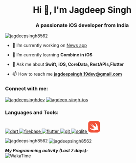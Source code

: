 <h1 align="center">Hi 👋, I'm Jagdeep Singh</h1>
<h3 align="center">A passionate iOS developer from India</h3>

<p align="left"> <img src="https://komarev.com/ghpvc/?username=jagdeepsingh8562&label=Profile%20views&color=0e75b6&style=flat-square" alt="jagdeepsingh8562" /> </p>

- 🔭 I’m currently working on [News app](https://github.com/Jagdeepsingh8562/TheNewsApp.git)

- 🌱 I’m currently learning **Combine in iOS**

- 💬 Ask me about **Swift, iOS, CoreData, RestAPIs,Flutter**

- 📫 How to reach me **jagdeepsingh.19dev@gmail.com**

<h3 align="left">Connect with me:</h3>
<p align="left">
<a href="https://twitter.com/jagdeepsinghdev" target="blank"><img align="center" src="https://raw.githubusercontent.com/rahuldkjain/github-profile-readme-generator/neutral-icons/src/images/icons/Social/twitter.svg" alt="jagdeepsinghdev" height="30" width="40" /></a>
<a href="https://linkedin.com/in/jagdeep-singh-ios" target="blank"><img align="center" src="https://raw.githubusercontent.com/rahuldkjain/github-profile-readme-generator/neutral-icons/src/images/icons/Social/linked-in-alt.svg" alt="jagdeep-singh-ios" height="30" width="40" /></a>
</p>

<h3 align="left">Languages and Tools:</h3>
<p align="left"> <a href="https://dart.dev" target="_blank"> <img src="https://www.vectorlogo.zone/logos/dartlang/dartlang-icon.svg" alt="dart" width="40" height="40"/> </a> <a href="https://firebase.google.com/" target="_blank"> <img src="https://www.vectorlogo.zone/logos/firebase/firebase-icon.svg" alt="firebase" width="40" height="40"/> </a> <a href="https://flutter.dev" target="_blank"> <img src="https://www.vectorlogo.zone/logos/flutterio/flutterio-icon.svg" alt="flutter" width="40" height="40"/> </a> <a href="https://git-scm.com/" target="_blank"> <img src="https://www.vectorlogo.zone/logos/git-scm/git-scm-icon.svg" alt="git" width="40" height="40"/> </a> <a href="https://www.sqlite.org/" target="_blank"> <img src="https://www.vectorlogo.zone/logos/sqlite/sqlite-icon.svg" alt="sqlite" width="40" height="40"/> </a> <a href="https://developer.apple.com/swift/" target="_blank"> <img src="https://raw.githubusercontent.com/devicons/devicon/master/icons/swift/swift-original.svg" alt="swift" width="40" height="40"/> </a> </p>

<p><img align="left" src="https://github-readme-stats.vercel.app/api/top-langs?username=jagdeepsingh8562&show_icons=true&locale=en&layout=compact" alt="jagdeepsingh8562" /></p>

<p>&nbsp;<img align="center" src="https://github-readme-stats.vercel.app/api?username=jagdeepsingh8562&show_icons=true&locale=en" alt="jagdeepsingh8562" /></p>
<b><em>My Programming activity (Last 7 days):</em></b> <br/>
    <img src="https://github-readme-stats.vercel.app/api/wakatime?username=jagdeepsingh8562" alt="WakaTime" />